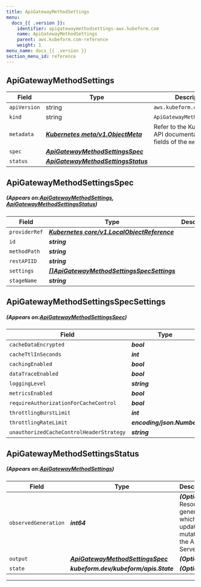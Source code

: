 ```yaml
---
title: ApiGatewayMethodSettings
menu:
  docs_{{ .version }}:
    identifier: apigatewaymethodsettings-aws.kubeform.com
    name: ApiGatewayMethodSettings
    parent: aws.kubeform.com-reference
    weight: 1
menu_name: docs_{{ .version }}
section_menu_id: reference
---
```


## ApiGatewayMethodSettings
| Field | Type | Description |
| ------ | ----- | ----------- |
| `apiVersion` | string | `aws.kubeform.com/v1alpha1` |
|    `kind` | string | `ApiGatewayMethodSettings` |
| `metadata` | ***[Kubernetes meta/v1.ObjectMeta](https://kubernetes.io/docs/reference/generated/kubernetes-api/v1.13/#objectmeta-v1-meta)***|Refer to the Kubernetes API documentation for the fields of the `metadata` field.|
| `spec` | ***[ApiGatewayMethodSettingsSpec](#ApiGatewayMethodSettingsSpec)***||
| `status` | ***[ApiGatewayMethodSettingsStatus](#ApiGatewayMethodSettingsStatus)***||
## ApiGatewayMethodSettingsSpec
##### (Appears on:[ApiGatewayMethodSettings](#ApiGatewayMethodSettings), [ApiGatewayMethodSettingsStatus](#ApiGatewayMethodSettingsStatus))
| Field | Type | Description |
| ------ | ----- | ----------- |
| `providerRef` | ***[Kubernetes core/v1.LocalObjectReference](https://kubernetes.io/docs/reference/generated/kubernetes-api/v1.13/#localobjectreference-v1-core)***||
| `id` | ***string***||
| `methodPath` | ***string***||
| `restAPIID` | ***string***||
| `settings` | ***[[]ApiGatewayMethodSettingsSpecSettings](#ApiGatewayMethodSettingsSpecSettings)***||
| `stageName` | ***string***||
## ApiGatewayMethodSettingsSpecSettings
##### (Appears on:[ApiGatewayMethodSettingsSpec](#ApiGatewayMethodSettingsSpec))
| Field | Type | Description |
| ------ | ----- | ----------- |
| `cacheDataEncrypted` | ***bool***| ***(Optional)*** |
| `cacheTtlInSeconds` | ***int***| ***(Optional)*** |
| `cachingEnabled` | ***bool***| ***(Optional)*** |
| `dataTraceEnabled` | ***bool***| ***(Optional)*** |
| `loggingLevel` | ***string***| ***(Optional)*** |
| `metricsEnabled` | ***bool***| ***(Optional)*** |
| `requireAuthorizationForCacheControl` | ***bool***| ***(Optional)*** |
| `throttlingBurstLimit` | ***int***| ***(Optional)*** |
| `throttlingRateLimit` | ***encoding/json.Number***| ***(Optional)*** |
| `unauthorizedCacheControlHeaderStrategy` | ***string***| ***(Optional)*** |
## ApiGatewayMethodSettingsStatus
##### (Appears on:[ApiGatewayMethodSettings](#ApiGatewayMethodSettings))
| Field | Type | Description |
| ------ | ----- | ----------- |
| `observedGeneration` | ***int64***| ***(Optional)*** Resource generation, which is updated on mutation by the API Server.|
| `output` | ***[ApiGatewayMethodSettingsSpec](#ApiGatewayMethodSettingsSpec)***| ***(Optional)*** |
| `state` | ***kubeform.dev/kubeform/apis.State***| ***(Optional)*** |
---
